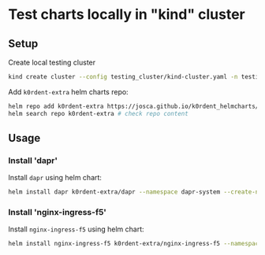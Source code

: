 # Test charts locally in "kind" cluster

## Setup
Create local testing cluster
~~~bash
kind create cluster --config testing_cluster/kind-cluster.yaml -n testing-cluster
~~~

Add `k0rdent-extra` helm charts repo:
~~~bash
helm repo add k0rdent-extra https://josca.github.io/k0rdent_helmcharts/charts/
helm search repo k0rdent-extra # check repo content
~~~

## Usage

### Install 'dapr'
Install `dapr` using helm chart:
~~~bash
helm install dapr k0rdent-extra/dapr --namespace dapr-system --create-namespace
~~~

### Install 'nginx-ingress-f5'
Install `nginx-ingress-f5` using helm chart:
~~~bash
helm install nginx-ingress-f5 k0rdent-extra/nginx-ingress-f5 --namespace nginx-ingress-f5 --create-namespace --set nginx-ingress.controller.hostPort.enable=true
~~~
